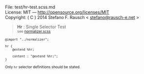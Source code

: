 File:      test/hr-test.scss.md  
License:   MIT — http://opensource.org/licenses/MIT  
Copyright: ( C ) 2014 Stefano F. Rausch < stefano@rausch-e.net >

> **Hr** : Single Selector Test  
> <small> see [normalizer.scss](../_normalizer.scss.md) </smalll>

    @import "../normalizer";

    hr {
        @extend %hr;

        content : "@extend %hr;";
    }

Only `hr` selector definitions should be stated.
